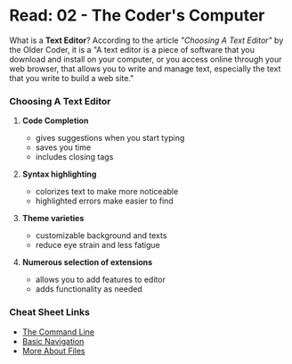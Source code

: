 # Read: 02 - The Coder's Computer

What is a **Text Editor**? According to the article _"Choosing A Text Editor"_ by the Older Coder, it is a "A text editor is a piece of software that you download and install on
your computer, or you access online through your web browser, that allows you to write and manage text, especially the text that you write to build a web site."

### Choosing  A Text Editor

 1. **Code Completion** 
    - gives suggestions when you start typing
    - saves you time
    - includes closing tags  

 2. **Syntax highlighting**
    - colorizes text to make more noticeable
    - highlighted errors make easier to find

 3. **Theme varieties** 
    - customizable background and texts
    - reduce eye strain and less fatigue

 4. **Numerous selection of extensions** 
    - allows you to add features to editor
    - adds functionality as needed

### Cheat Sheet Links
- [The Command Line](https://ryanstutorials.net/linuxtutorial/commandline.php)
- [Basic Navigation](https://ryanstutorials.net/linuxtutorial/navigation.php)
- [More About Files](https://ryanstutorials.net/linuxtutorial/aboutfiles.php)

